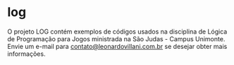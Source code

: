 # log
O projeto LOG contém exemplos de códigos usados na disciplina de Lógica de Programação para Jogos ministrada na São Judas - Campus Unimonte. Envie um e-mail para contato@leonardovillani.com.br se desejar obter mais informações.
